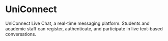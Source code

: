 # UniConnect
UniConnect Live Chat, a real-time messaging platform. Students and academic staff can register, authenticate, and participate in live text-based conversations.
